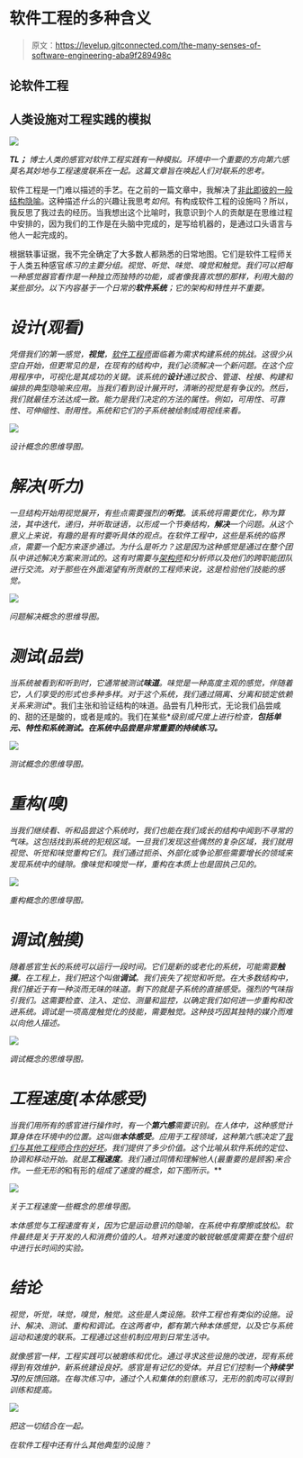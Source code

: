 # 软件工程的多种含义

> 原文：<https://levelup.gitconnected.com/the-many-senses-of-software-engineering-aba9f289498c>

## 论软件工程

## 人类设施对工程实践的模拟

![](img/b4b01b537657c240f043372a9f348e20.png)

***TL；*** *博士人类的感官对软件工程实践有一种模拟。环境中一个重要的方向第六感莫名其妙地与工程速度联系在一起。这篇文章旨在唤起人们对联系的思考。*

软件工程是一门难以描述的手艺。在之前的一篇文章中，我解决了[非此即彼的一般结构隐喻](https://medium.com/hackernoon/software-is-unlike-construction-c0284ee4b723)。这种描述*什么*的兴趣让我思考*如何*。有构成软件工程的设施吗？所以，我反思了我过去的经历。当我想出这个比喻时，我意识到个人的贡献是在思维过程中安排的，因为我们的工作是在头脑中完成的，是写给机器的，是通过口头语言与他人一起完成的。

根据轶事证据，我不完全确定了大多数人都熟悉的日常地图。它们是软件工程师关于人类五种感官*练习的主要分组。视觉、听觉、味觉、嗅觉和触觉。我们可以把每一种感觉器官看作是一种独立而独特的功能，或者像我喜欢想的那样，利用大脑的某些部分。以下内容基于一个日常的**软件系统**；它的架构和特性并不重要。*

# *设计(观看)*

*凭借我们的第一感觉，**视觉**，[软件工程师](https://dev.to/solidi/what-is-a-software-engineer-anyway-3fb2)面临着为需求构建系统的挑战。这很少从空白开始，但更常见的是，在现有的结构中，我们必须解决一个新问题。在这个应用程序中，可视化是其成功的关键。该系统的**设计**通过胶合、管道、栓接、构建和编排的典型隐喻来应用。当我们看到设计展开时，清晰的视觉是有争议的。然后，我们就最佳方法达成一致。能力是我们决定的方法的属性。例如，可用性、可靠性、可伸缩性、耐用性。系统和它们的子系统被绘制成用视线来看。*

*![](img/e4d4969cce0f125b4149cce5766a6818.png)*

*设计概念的思维导图。*

# *解决(听力)*

*一旦结构开始用视觉展开，有些点需要强烈的**听觉**。该系统将需要优化，称为算法，其中迭代，递归，并听取谜语，以形成一个节奏结构，**解决**一个问题。从这个意义上来说，有趣的是有时要听具体的观点。在软件工程中，这些是系统的临界点，需要一个配方来逐步通过。为什么是听力？这是因为这种感觉是通过在整个团队中讲述解决方案来测试的。这有时需要与[架构师](https://dev.to/solidi/what-is-a-principal-engineer-anyway-55n0)和分析师以及他们的跨职能团队进行交流。对于那些在外面渴望有所贡献的工程师来说，这是检验他们技能的感觉。*

*![](img/14224c68c42bc42ab4c257ad04e530fc.png)*

*问题解决概念的思维导图。*

# *测试(品尝)*

*当系统被看到和听到时，它通常被测试**味道**。味觉是一种高度主观的感觉，伴随着它，人们享受的形式也多种多样。对于这个系统，我们通过隔离、分离和锁定依赖关系来测试**。我们主张和验证结构的味道。品尝有几种形式，无论我们品尝咸的、甜的还是酸的，或者是咸的。我们在某些**级别或尺度上进行检查，**包括单元、特性和系统测试。在系统中品尝是非常重要的持续练习。***

*![](img/d9774347be8f636f8fa2d8e2145d0231.png)*

*测试概念的思维导图。*

# *重构(嗅)*

*当我们继续看、听和品尝这个系统时，我们也能在我们成长的结构中闻到不寻常的气味。这包括找到系统的犯规区域。一旦我们发现这些偶然的复杂区域，我们就用视觉、听觉和味觉重构它们。我们通过扼杀、外部化或争论那些需要增长的领域来发现系统中的缝隙。像味觉和嗅觉一样，重构在本质上也是固执己见的。*

*![](img/37fd1c7f6478b326552dcdd5b8ae15b6.png)*

*重构概念的思维导图。*

# *调试(触摸)*

*随着感官生长的系统可以运行一段时间。它们是新的或老化的系统，可能需要**触摸**。在工程上，我们把这个叫做**调试**。我们丧失了视觉和听觉。在大多数结构中，我们接近于有一种淡而无味的味道。剩下的就是子系统的直接感受。强烈的气味指引我们。这需要检查、注入、定位、测量和监控，以确定我们如何进一步重构和改进系统。调试是一项高度触觉化的技能，需要触觉。这种技巧因其独特的媒介而难以向他人描述。*

*![](img/044bc87577bb2363bcb4ab77ce8432c4.png)*

*调试概念的思维导图。*

# *工程速度(本体感受)*

*当我们用所有的感官进行操作时，有一个**第六感**需要识别。在人体中，这种感觉计算身体在环境中的位置。这叫做**本体感受**。应用于工程领域，这种第六感决定了[我们与其他工程师合作的好坏](https://medium.com/@solidi/in-software-philosophy-is-delegation-c786dd3a16cf)。我们提供了多少价值。这个比喻从软件系统的定位、协调和移动开始。就是**工程速度**。我们通过同情和理解他人(最重要的是顾客)来合作。一些无形的*和有形的*组成了速度的概念，如下图所示。***

*![](img/5da60d0ab9f3ee378d2ab6c948d975ee.png)*

*关于工程速度一些概念的思维导图。*

*本体感觉与工程速度有关，因为它是运动意识的隐喻，在系统中有摩擦或放松。软件最终是关于开发的人和消费价值的人。培养对速度的敏锐敏感度需要在整个组织中进行长时间的实验。*

# *结论*

*视觉，听觉，味觉，嗅觉，触觉。这些是人类设施。软件工程也有类似的设施。设计、解决、测试、重构和调试。在这两者中，都有第六种本体感觉，以及它与系统运动和速度的联系。工程通过这些机制应用到日常生活中。*

*就像感官一样，工程实践可以被磨练和优化。通过寻求这些设施的改进，现有系统得到有效维护，新系统建设良好。感官是有记忆的受体。并且它们控制一个**持续学习**的反馈回路。在每次练习中，通过个人和集体的刻意练习，无形的肌肉可以得到训练和提高。*

*![](img/0badf1d8d695034e58583b5eb1ee55a0.png)*

*把这一切结合在一起。*

*在软件工程中还有什么其他典型的设施？*